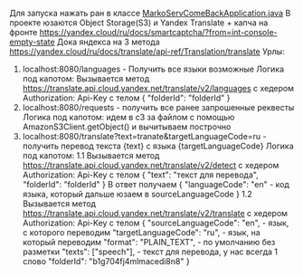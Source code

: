 Для запуска нажать ран в
классе [MarkoServComeBackApplication.java](src/main/java/ru/matveyakulov/markoservcomeback/MarkoServComeBackApplication.java)
В проекте юзаются Object Storage(S3) и Yandex Translate + капча на фронте https://yandex.cloud/ru/docs/smartcaptcha/?from=int-console-empty-state 
Дока яндекса на 3 метода https://yandex.cloud/ru/docs/translate/api-ref/Translation/translate
Урлы:
1. localhost:8080/languages - Получить все языки возможные
   Логика под капотом:
   Вызывается метод https://translate.api.cloud.yandex.net/translate/v2/languages
   c хедером Authorization: Api-Key <api-key>
   с телом
   {
   "folderId": "folderId"
   }
2. localhost:8080/requests - получить все ранее запрошенные реквесты
   Логика под капотом: идем в с3 за файлом с помощью AmazonS3Client.getObject() и вычитываем построчно
3. localhost:8080/translate?text=tranate&targetLanguageCode=ru - получить перевод текста {text} с языка
   {targetLanguageCode}
   Логика под капотом:
   1.1 Вызывается метод https://translate.api.cloud.yandex.net/translate/v2/detect
   c хедером Authorization: Api-Key <api-key>
   с телом
   {
   "text": "текст для перевода",
   "folderId": "folderId"
   }
   В ответ получаем
   {
   "languageCode": "en" - код языка, который дальше юзаем в sourceLanguageCode
   }
   1.2 Вызывается метод https://translate.api.cloud.yandex.net/translate/v2/translate
   c хедером Authorization: Api-Key <api-key>
   с телом
   {
   "sourceLanguageCode": "en", - язык, с которого переводим
   "targetLanguageCode": "ru", - язык, на который переводим
   "format": "PLAIN_TEXT", - по умолчанию без разметки
   "texts": ["speech"], - текст для перевода, у нас всегда 1 слово
   "folderId": "b1g704fj4mlmacedi8n8"
   }